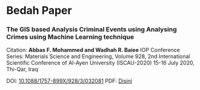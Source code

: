 # Bedah Paper

### The GIS based Analysis Criminal Events using Analysing Crimes using Machine Learning technique

Citation: 
**Abbas F. Mohammed and Wadhah R. Baiee**
IOP Conference Series: Materials Science and Engineering, Volume 928, 
2nd International Scientific Conference of Al-Ayen University (ISCAU-2020) 15-16 July 2020, Thi-Qar, Iraq

DOI: [10.1088/1757-899X/928/3/032081](http://dx.doi.org/10.1088/1757-899X/928/3/032081)
PDF: [Disini](https://easychair.org/publications/preprint_open/xn7j)